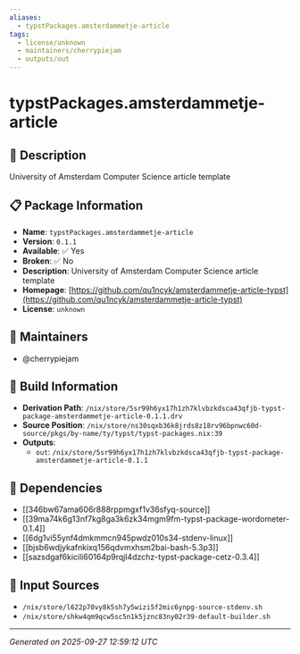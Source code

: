 ```yaml
---
aliases:
  - typstPackages.amsterdammetje-article
tags:
  - license/unknown
  - maintainers/cherrypiejam
  - outputs/out
---
```


# typstPackages.amsterdammetje-article

## 📝 Description

University of Amsterdam Computer Science article template

## 📋 Package Information

- **Name**: `typstPackages.amsterdammetje-article`
- **Version**: `0.1.1`
- **Available**: ✅ Yes
- **Broken**: ✅ No
- **Description**: University of Amsterdam Computer Science article template
- **Homepage**: [https://github.com/qu1ncyk/amsterdammetje-article-typst](https://github.com/qu1ncyk/amsterdammetje-article-typst)
- **License**: `unknown`
## 👥 Maintainers

- @cherrypiejam


## 🔧 Build Information

- **Derivation Path**: `/nix/store/5sr99h6yx17h1zh7klvbzkdsca43qfjb-typst-package-amsterdammetje-article-0.1.1.drv`
- **Source Position**: `/nix/store/ns30sqxb36k8jrds8z18rv96bpnwc60d-source/pkgs/by-name/ty/typst/typst-packages.nix:39`
- **Outputs**:
  - `out`:  `/nix/store/5sr99h6yx17h1zh7klvbzkdsca43qfjb-typst-package-amsterdammetje-article-0.1.1`

## 🔗 Dependencies

- [[346bw67ama606r888rppmgxf1v36sfyq-source]]
- [[39ma74k6g13nf7kg8ga3k6zk34mgm9fm-typst-package-wordometer-0.1.4]]
- [[6dg1vi55ynf4dmkmmcn945pwdz010s34-stdenv-linux]]
- [[bjsb6wdjykafnkixq156qdvmxhsm2bai-bash-5.3p3]]
- [[sazsdgaf6kicili60164p9rqjl4dzchz-typst-package-cetz-0.3.4]]

## 📁 Input Sources

- `/nix/store/l622p70vy8k5sh7y5wizi5f2mic6ynpg-source-stdenv.sh`
- `/nix/store/shkw4qm9qcw5sc5n1k5jznc83ny02r39-default-builder.sh`

---
*Generated on 2025-09-27 12:59:12 UTC*
